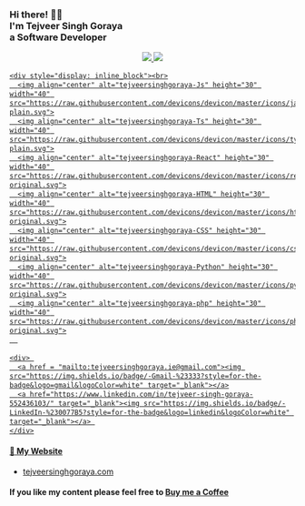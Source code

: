 <!-- Hi there! Feel free to make this your own but don't use my data. Attributions are welcomed --> 
<h3>Hi there! 👋🤓<br>I'm Tejveer Singh Goraya<br>a Software Developer</h3>



<div>
    <div align="center">
      <a href="https://github.com/tejveersinghgoraya">
      <img height="180em" src="https://github-readme-stats.vercel.app/api?username=tejveersinghgoraya&show_icons=true&theme=dracula&include_all_commits=true&count_private=true"/>
      <img height="180em" src="https://github-readme-stats.vercel.app/api/top-langs/?username=tejveersinghgoraya&layout=compact&langs_count=7&theme=dracula"/>
    </div>
      
      
    <div style="display: inline_block"><br>
      <img align="center" alt="tejveersinghgoraya-Js" height="30" width="40" src="https://raw.githubusercontent.com/devicons/devicon/master/icons/javascript/javascript-plain.svg">
      <img align="center" alt="tejveersinghgoraya-Ts" height="30" width="40" src="https://raw.githubusercontent.com/devicons/devicon/master/icons/typescript/typescript-plain.svg">
      <img align="center" alt="tejveersinghgoraya-React" height="30" width="40" src="https://raw.githubusercontent.com/devicons/devicon/master/icons/react/react-original.svg">
      <img align="center" alt="tejveersinghgoraya-HTML" height="30" width="40" src="https://raw.githubusercontent.com/devicons/devicon/master/icons/html5/html5-original.svg">
      <img align="center" alt="tejveersinghgoraya-CSS" height="30" width="40" src="https://raw.githubusercontent.com/devicons/devicon/master/icons/css3/css3-original.svg">
      <img align="center" alt="tejveersinghgoraya-Python" height="30" width="40" src="https://raw.githubusercontent.com/devicons/devicon/master/icons/python/python-original.svg">
      <img align="center" alt="tejveersinghgoraya-php" height="30" width="40" src="https://raw.githubusercontent.com/devicons/devicon/master/icons/php/php-original.svg">
      
 
    <div> 
      <a href = "mailto:tejveersinghgoraya.ie@gmail.com"><img src="https://img.shields.io/badge/-Gmail-%23333?style=for-the-badge&logo=gmail&logoColor=white" target="_blank"></a>
      <a href="https://www.linkedin.com/in/tejveer-singh-goraya-552436103/" target="_blank"><img src="https://img.shields.io/badge/-LinkedIn-%230077B5?style=for-the-badge&logo=linkedin&logoColor=white" target="_blank"></a> 
    </div>

<h4>📕 My Website</h4>

<!-- BLOG-POST-LIST:START -->
- [tejveersinghgoraya.com](https://tejveersinghgoraya.com)
<!-- BLOG-POST-LIST:END -->

<h4>If you like my content please feel free to <a href="https://buy.stripe.com/28o3f2dMSadu4HS144">Buy me a Coffee</a>


